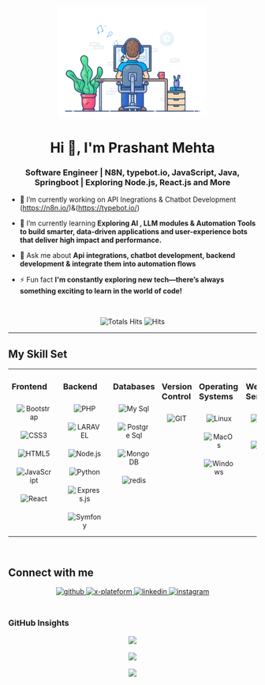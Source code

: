 <div align="center" width="50">

<img src="https://github.com/Prashant0623/Prashant0623/blob/main/images/dev-working_rounded.gif?raw=true" href="https://github.com/Prashant0623" alt="coding with SM"  width="60%"/><br> </div>

<h1 align="center">Hi 👋, I'm Prashant Mehta</h1>
<h3 align="center">Software Engineer | N8N, typebot.io, JavaScript, Java, Springboot | Exploring Node.js, React.js and More</h3>

- 🔭 I’m currently working on API Inegrations & Chatbot Development (https://n8n.io/)&(https://typebot.io/)

- 🌱 I’m currently learning **Exploring AI , LLM modules & Automation Tools to build smarter, data-driven applications and user-experience bots that deliver high impact and performance.**

- 💬 Ask me about **Api integrations, chatbot development, backend development & integrate them into automation flows**

- ⚡ Fun fact **I'm constantly exploring new tech—there’s always something exciting to learn in the world of code!**

<br/>

<div align="center">

![Totals Hits](https://komarev.com/ghpvc/?username=kaushaljoshi09&style=flat&color=orange&label=PROFILE+VIEWS)
![Hits](https://hits.seeyoufarm.com/api/count/incr/badge.svg?url=https%3A%2F%2Fgithub.com%2Fkaushaljoshi09&count_bg=%2379C83D&title_bg=%23555555&icon=mediafire.svg&icon_color=%23E7E7E7&title=HITS&edge_flat=false)<br>

</div>

<hr></hr>

## My Skill Set

<table><tr><td valign="top" width="33%">

### Frontend

<div align="center">  
<img style="margin: 10px" src="https://github.com/Prashant06230623/Prashant06230623/blob/main/images/frontend/bootstrap-plain.svg" alt="Bootstrap" height="50" />  
<img style="margin: 10px" src="https://github.com/Prashant06230623/Prashant06230623/blob/main/images/frontend/css.svg" alt="CSS3" height="50" />  
<img style="margin: 10px" src="https://github.com/Prashant06230623/Prashant06230623/blob/main/images/frontend/html.svg" alt="HTML5" height="50" />  
<img style="margin: 10px" src="https://github.com/Prashant06230623/Prashant06230623/blob/main/images/frontend/javascript.svg" alt="JavaScript" height="50" />  
<img style="margin: 10px" src="https://github.com/Prashant06230623/Prashant06230623/blob/main/images/frontend/react.svg" alt="React" height="50" /> 
</div></td><td valign="top" width="33%">

### Backend

<div align="center">   
<img style="margin: 10px" src="https://github.com/Prashant06230623/Prashant0623/blob/main/images/backend/php.svg" alt="PHP" height="50" />  
<img style="margin: 10px" src="https://github.com/Prashant06230623/Prashant0623/blob/main/images/backend/Laravel.svg" alt="LARAVEL" height="50" />  
<img style="margin: 10px" src="https://github.com/Prashant06230623/Prashant0623/blob/main/images/backend/node-js.svg" alt="Node.js" height="50" />   
<img style="margin: 10px" src="https://github.com/Prashant06230623/Prashant0623/blob/main/images/backend/python.svg" alt="Python" height="50" />  
<img style="margin: 10px" src="https://github.com/Prashant06230623/Prashant0623/blob/main/images/backend/express.svg" alt="Express.js" height="50" />  
<img style="margin: 10px" src="https://github.com/Prashant06230623/Prashant0623/blob/main/images/backend/symfony.svg" alt="Symfony" height="50" /> 
</div></td><td valign="top" width="33%">

### Databases

<div align="center">   
<img style="margin: 10px" src="https://github.com/Prashant06230623/Prashant0623/blob/main/images/database/mysql-logo.svg" alt="My Sql" height="50" />  
<img style="margin: 10px" src="https://github.com/Prashant06230623/Prashant0623/blob/main/images/database/postgresql.svg" alt="Postgre Sql" height="50" />  
<img style="margin: 10px" src="https://github.com/Prashant06230623/Prashant0623/blob/main/images/database/mongodb.svg" alt="Mongo DB" height="50" />   
<img style="margin: 10px" src="https://github.com/Prashant06230623/Prashant0623/blob/main/images/database/redis.svg" alt="redis" height="50" />  
</div></td><td valign="top" width="33%">

### Version Control

<div align="center">   
<img style="margin: 10px" src="https://github.com/Prashant06230623/Prashant0623/blob/main/images/version-control/git-scm-icon.svg" alt="GIT" height="50" />    
</div></td><td valign="top" width="33%">

### Operating Systems

<div align="center">   
<img style="margin: 10px" src="https://github.com/Prashant06230623/Prashant0623/blob/main/images/os/linux-original.svg" alt="Linux" height="50" />    
<img style="margin: 10px" src="https://github.com/Prashant06230623/Prashant0623/blob/main/images/os/MacOS_logo.svg" alt="MacOs" height="50" />    
<img style="margin: 10px" src="https://github.com/Prashant06230623/Prashant0623/blob/main/images/os/window-operating-system.svg" alt="Windows" height="50" />    
</div></td><td valign="top" width="33%">

### Web Server

<div align="center">   
<img style="margin: 10px" src="https://github.com/Prashant06230623/Prashant0623/blob/main/images/web-servers/apache.svg" alt="Apache" height="50" />    
<img style="margin: 10px" src="https://github.com/Prashant06230623/Prashant0623/blob/main/images/web-servers/nginx-logo.svg" alt="Nginx" height="50" />       
</div></td><td valign="top" width="33%">

### Cloud & DevOps

<div align="center">  
<img style="margin: 10px" src="https://github.com/Prashant06230623/Prashant0623/blob/main/images/devops/amazonwebservices-original-wordmark.svg" alt="AWS" height="50" />  
<img style="margin: 10px" src="https://github.com/Prashant06230623/Prashant0623/blob/main/images/devops/kubernetes-icon.svg" alt="Kubernetes" height="50" />  
<img style="margin: 10px" src="https://github.com/Prashant06230623/Prashant0623/blob/main/images/devops/gnu_bash-icon.svg" alt="Bash" height="50" /> 
</div></td></tr></table>

<br/>

## Connect with me

<div align="center">
<a href="https://github.com/sameermistry" target="_blank">
<img src=https://img.shields.io/badge/github-%2324292e.svg?&style=for-the-badge&logo=github&logoColor=white alt=github style="margin-bottom: 5px;" />
</a>
<a href="https://x.com/sameermistry251" target="_blank">
<img src=https://img.shields.io/badge/twitter-%2300acee.svg?&style=for-the-badge&logo=twitter&logoColor=white alt=x-plateform style="margin-bottom: 5px;" />
</a>
<a href="https://www.linkedin.com/in/sameer-mistri-239a19146/" target="_blank">
<img src=https://img.shields.io/badge/linkedin-%231E77B5.svg?&style=for-the-badge&logo=linkedin&logoColor=white alt=linkedin style="margin-bottom: 5px;" />
</a>
</a>
<a href="https://instagram.com/joshikaushal.18" target="_blank">
<img src=https://img.shields.io/badge/instagram-%23000000.svg?&style=for-the-badge&logo=instagram&logoColor=white alt=instagram style="margin-bottom: 5px;" />
</a>  
</div>  
  
<br/>

### GitHub Insights

<div align="center" >

![](https://github-readme-stats.vercel.app/api?username=Prashant06230623&theme=gruvbox&hide_border=false&include_all_commits=true&count_private=true)<br/>

![](https://github-readme-streak-stats.herokuapp.com/?user=Prashant06230623&theme=merko&hide_border=true)<br/>

<a href="https://github-readme-activity-graph.vercel.app/graph?username=Prashant06230623&bg_color=0000000&color=0579C3&line=0579C3&point=417E87&area_color=006AFF&area=true&hide_border=true" target="_blank">
<img src="https://github-readme-activity-graph.vercel.app/graph?username=Prashant06230623&bg_color=0000000&color=0579C3&line=0579C3&point=417E87&area_color=006AFF&area=true&hide_border=true" />
</a>
</div>
